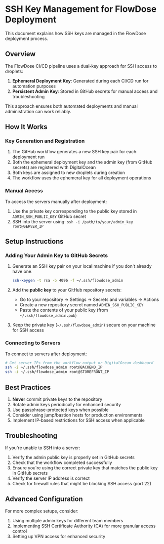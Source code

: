# SSH Key Management for FlowDose Deployment

This document explains how SSH keys are managed in the FlowDose deployment process.

## Overview

The FlowDose CI/CD pipeline uses a dual-key approach for SSH access to droplets:

1. **Ephemeral Deployment Key**: Generated during each CI/CD run for automation purposes
2. **Persistent Admin Key**: Stored in GitHub secrets for manual access and troubleshooting

This approach ensures both automated deployments and manual administration can work reliably.

## How It Works

### Key Generation and Registration

1. The GitHub workflow generates a new SSH key pair for each deployment run
2. Both the ephemeral deployment key and the admin key (from GitHub secrets) are registered with DigitalOcean
3. Both keys are assigned to new droplets during creation
4. The workflow uses the ephemeral key for all deployment operations

### Manual Access

To access the servers manually after deployment:

1. Use the private key corresponding to the public key stored in `ADMIN_SSH_PUBLIC_KEY` GitHub secret
2. SSH into the server using: `ssh -i /path/to/your/admin_key root@SERVER_IP`

## Setup Instructions

### Adding Your Admin Key to GitHub Secrets

1. Generate an SSH key pair on your local machine if you don't already have one:
   ```bash
   ssh-keygen -t rsa -b 4096 -f ~/.ssh/flowdose_admin
   ```

2. Add the **public key** to your GitHub repository secrets:
   - Go to your repository → Settings → Secrets and variables → Actions
   - Create a new repository secret named `ADMIN_SSH_PUBLIC_KEY`
   - Paste the contents of your public key (from `~/.ssh/flowdose_admin.pub`)

3. Keep the private key (`~/.ssh/flowdose_admin`) secure on your machine for SSH access

### Connecting to Servers

To connect to servers after deployment:

```bash
# Get server IPs from the workflow output or DigitalOcean dashboard
ssh -i ~/.ssh/flowdose_admin root@BACKEND_IP
ssh -i ~/.ssh/flowdose_admin root@STOREFRONT_IP
```

## Best Practices

1. **Never** commit private keys to the repository
2. Rotate admin keys periodically for enhanced security
3. Use passphrase-protected keys when possible
4. Consider using jump/bastion hosts for production environments
5. Implement IP-based restrictions for SSH access when applicable

## Troubleshooting

If you're unable to SSH into a server:

1. Verify the admin public key is properly set in GitHub secrets
2. Check that the workflow completed successfully
3. Ensure you're using the correct private key that matches the public key in GitHub secrets
4. Verify the server IP address is correct
5. Check for firewall rules that might be blocking SSH access (port 22)

## Advanced Configuration

For more complex setups, consider:

1. Using multiple admin keys for different team members
2. Implementing SSH Certificate Authority (CA) for more granular access control
3. Setting up VPN access for enhanced security 